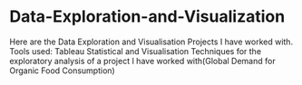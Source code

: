 # Data-Exploration-and-Visualization
Here are the Data Exploration and Visualisation Projects I have worked with.
Tools used: Tableau
Statistical and Visualisation Techniques for the exploratory analysis of a project I have worked with(Global Demand for Organic Food Consumption)
